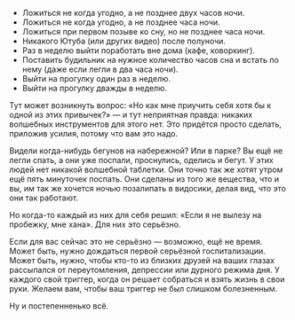 - Ложиться не когда угодно, а не позднее двух часов ночи.
- Ложиться не когда угодно, а не позднее часа ночи.
- Ложиться при первом позыве ко сну, но не позднее часа ночи.
- Никакого Ютуба (или других видео) после полуночи.
- Раз в неделю выйти поработать вне дома (кафе, коворкинг).
- Поставить будильник на нужное количество часов сна и встать по нему (даже если легли в два часа ночи).
- Выйти на прогулку один раз в неделю.
- Выйти на прогулку дважды в неделю.

Тут может возникнуть вопрос: «Но как мне приучить себя хотя бы к одной из этих привычек?» — и тут неприятная правда: никаких волшебных инструментов для этого нет. Это придётся просто сделать, приложив усилия, потому что вам это надо.

Видели когда-нибудь бегунов на набережной? Или в парке? Вы ещё не легли спать, а они уже поспали, проснулись, оделись и бегут. У этих людей нет никакой волшебной таблетки. Они точно так же хотят утром ещё пять минуточек поспать. Они сделаны из того же вещества, что и вы, им так же хочется ночью позалипать в видосики, делая вид, что это они так работают.

Но когда-то каждый из них для себя решил: «Если я не вылезу на пробежку, мне хана». Для них это серьёзно.

Если для вас сейчас это не серьёзно — возможно, ещё не время. Может быть, нужно дождаться первой серьёзной госпитализации. Может быть, нужно, чтобы кто-то из близких друзей на ваших глазах рассыпался от переутомления, депрессии или дурного режима дня. У каждого свой триггер, когда он решает собраться и взять жизнь в свои руки. Желаем вам, чтобы ваш триггер не был слишком болезненным.

Ну и постепенненько всё.
